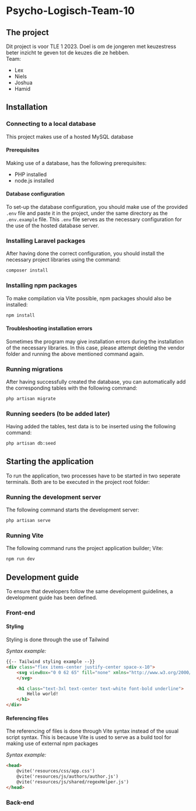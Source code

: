 # Psycho-Logisch-Team-10
## The project
Dit project is voor TLE 1 2023. Doel is om de jongeren met keuzestress beter inzicht te geven tot de keuzes die ze hebben.  
Team:
- Lex
- Niels
- Joshua
- Hamid


## Installation

### Connecting to a local database
This project makes use of a hosted MySQL database

#### Prerequisites
Making use of a database, has the following prerequisites:
- PHP installed
- node.js installed

#### Database configuration
To set-up the database configuration, you should make use of the provided `.env` file and paste it in the project, under the same directory as the `.env.example` file. This `.env` file serves as the necessary configuration for the use of the hosted database server.

### Installing Laravel packages
After having done the correct configuration, you should install the necessary project libraries using the command:

```bash
composer install
```

### Installing npm packages
To make compilation via Vite possible, npm packages should also be installed:

```bash
npm install
```

#### Troubleshooting installation errors
Sometimes the program may give installation errors during the installation of the necessary libraries. In this case, please attempt deleting the vendor folder and running the above mentioned command again.

### Running migrations
After having successfully created the database, you can automatically add the corresponding tables with the following command:
```bash
php artisan migrate
```

### Running seeders (to be added later)
Having added the tables, test data is to be inserted using the following command:
```bash
php artisan db:seed
```

## Starting the application
To run the application, two processes have to be started in two seperate terminals. Both are to be executed in the project root folder:

### Running the development server
The following command starts the development server:
```bash
php artisan serve
```

### Running Vite
The following command runs the project application builder; Vite:
```bash
npm run dev
```

## Development guide
To ensure that developers follow the same development guidelines, a development guide has been defined.

### Front-end

#### Styling
Styling is done through the use of Tailwind

*Syntax example:*
```html
{{-- Tailwind styling example --}}
<div class="flex items-center justify-center space-x-10">
    <svg viewBox="0 0 62 65" fill="none" xmlns="http://www.w3.org/2000/svg" class="h-16 w-auto bg-gray-100 dark:bg-gray-900">
    </svg>

    <h1 class="text-3xl text-center text-white font-bold underline">
        Hello world!
    </h1>
</div>
```


#### Referencing files
The referencing of files is done through Vite syntax instead of the usual script syntax. This is because Vite is used to serve as a build tool for making use of external npm packages

*Syntax example:*
```html
<head>
    @vite('resources/css/app.css')
    @vite('resources/js/authors/author.js')
    @vite('resources/js/shared/regexHelper.js')
</head>
```

### Back-end